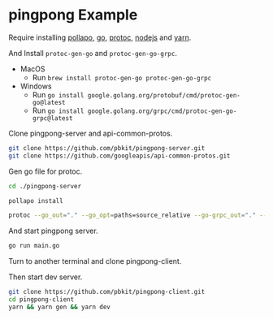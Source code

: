 # pingpong Example

Require installing [pollapo](https://pbkit.dev/docs/getting-started/installation), [go](https://go.dev/doc/install), [protoc](https://github.com/protocolbuffers/protobuf/releases/tag/v21.8), [nodejs](https://nodejs.org/ko/download/) and [yarn](https://yarnpkg.com/getting-started/install).

And Install `protoc-gen-go` and `protoc-gen-go-grpc`.

- MacOS
  - Run `brew install protoc-gen-go protoc-gen-go-grpc`
- Windows
  - Run `go install google.golang.org/protobuf/cmd/protoc-gen-go@latest`
  - Run `go install google.golang.org/grpc/cmd/protoc-gen-go-grpc@latest`

Clone pingpong-server and api-common-protos.

```sh
git clone https://github.com/pbkit/pingpong-server.git
git clone https://github.com/googleapis/api-common-protos.git
```

Gen go file for protoc.

```sh
cd ./pingpong-server

pollapo install

protoc --go_out="." --go_opt=paths=source_relative --go-grpc_out="." --go-grpc_opt=paths=source_relative -I=".pollapo" .pollapo/pbkit/interface-pingpong-server/pingpong.proto -I="../api-common-protos/"
```

And start pingpong server.

```sh
go run main.go
```

Turn to another terminal and clone pingpong-client.

Then start dev server.

```sh
git clone https://github.com/pbkit/pingpong-client.git
cd pingpong-client
yarn && yarn gen && yarn dev
```
